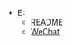 
- E:
  - [README](E:\Documents\Github\Time-Series-Work-Conference\README.md)
  - [WeChat](E:\Documents\Github\Time-Series-Work-Conference\WeChat.md)
